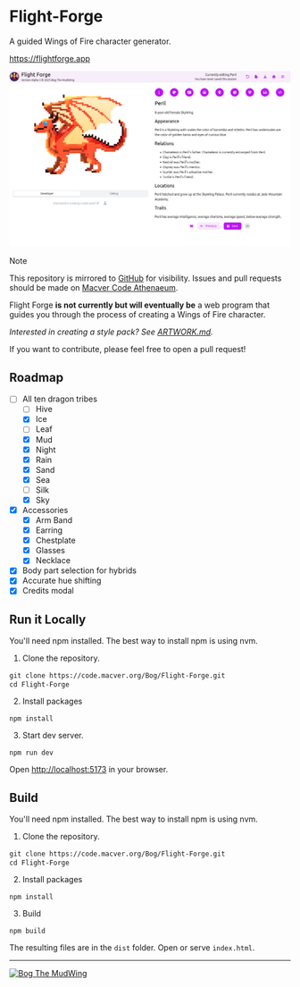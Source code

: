 # Flight-Forge

A guided Wings of Fire character generator.

<https://flightforge.app>

[![](./images/cover.png)](https://flightforge.app)

 > [!NOTE]
 > This repository is mirrored to [GitHub](https://github.com/BogTheMudWing/Flight-Forge) for visibility. Issues and pull requests should be made on [Macver Code Athenaeum](https://code.macver.org/Bog/Flight-Forge).

Flight Forge **is not currently but will eventually be** a web program that guides you through the process of creating a Wings of Fire character.

*Interested in creating a style pack? See [ARTWORK.md](docs/ARTWORK.md).*

If you want to contribute, please feel free to open a pull request!

## Roadmap

- [ ] All ten dragon tribes
  - [ ] Hive
  - [x] Ice
  - [ ] Leaf
  - [x] Mud
  - [x] Night
  - [x] Rain
  - [x] Sand
  - [x] Sea
  - [ ] Silk
  - [x] Sky
- [x] Accessories
  - [x] Arm Band
  - [x] Earring
  - [x] Chestplate
  - [x] Glasses
  - [x] Necklace
- [x] Body part selection for hybrids
- [x] Accurate hue shifting
- [x] Credits modal

## Run it Locally

You'll need npm installed. The best way to install npm is using nvm.

1. Clone the repository.

```
git clone https://code.macver.org/Bog/Flight-Forge.git
cd Flight-Forge
```

2. Install packages

```
npm install
```

3. Start dev server.

```
npm run dev
```

Open [http://localhost:5173](http://localhost:5173) in your browser.

## Build

You'll need npm installed. The best way to install npm is using nvm.

1. Clone the repository.

```
git clone https://code.macver.org/Bog/Flight-Forge.git
cd Flight-Forge
```

2. Install packages

```
npm install
```

3. Build

```
npm build
```

The resulting files are in the `dist` folder. Open or serve `index.html`.

---

[![Bog The MudWing](https://blog.macver.org/content/images/2025/07/Stamp-Colored-Small-Shadow.png)](https://blog.macver.org/about-me)
